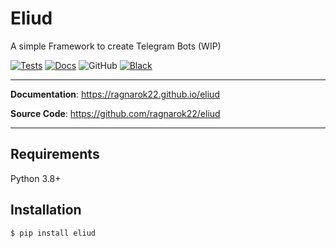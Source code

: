 # Eliud

A simple Framework to create Telegram Bots (WIP)

[![Tests](https://github.com/ragnarok22/eliud/actions/workflows/tests.yml/badge.svg)](https://github.com/ragnarok22/eliud/actions/workflows/tests.yml)
[![Docs](https://github.com/ragnarok22/eliud/actions/workflows/publish-docs.yml/badge.svg)](https://github.com/ragnarok22/eliud/actions/workflows/publish-docs.yml)
![GitHub](https://img.shields.io/github/license/ragnarok22/eliud)
[![Black](https://img.shields.io/badge/code%20style-black-000000.svg)](https://black.readthedocs.io/en/stable/)

---

**Documentation**: https://ragnarok22.github.io/eliud

**Source Code**: https://github.com/ragnarok22/eliud

---

## Requirements
Python 3.8+

## Installation
```shell
$ pip install eliud
```
